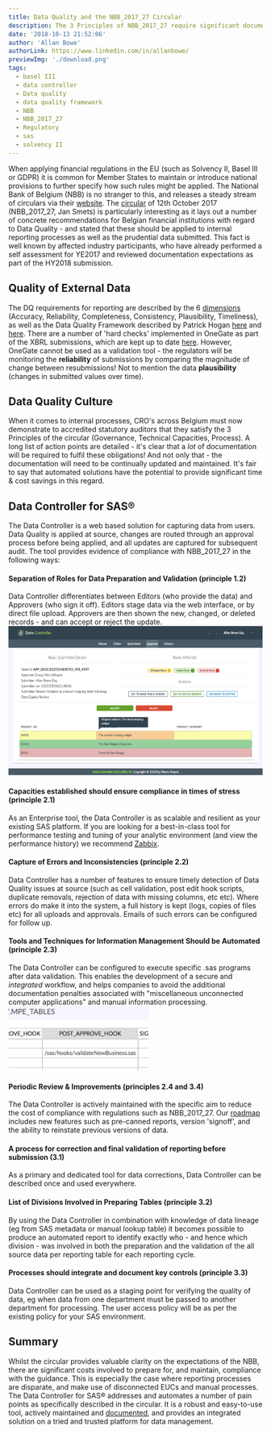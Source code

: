 ```yaml
---
title: Data Quality and the NBB_2017_27 Circular
description: The 3 Principles of NBB_2017_27 require significant documentation. Data Controller reduces costs of compliance and improves Timeliness of data.
date: '2018-10-13 21:52:06'
author: 'Allan Bowe'
authorLink: https://www.linkedin.com/in/allanbowe/
previewImg: './download.png'
tags:
  - basel III
  - data controller
  - Data quality
  - data quality framework
  - NBB
  - NBB_2017_27
  - Regulatory
  - sas
  - solvency II
---
```


When applying financial regulations in the EU (such as Solvency II, Basel III or GDPR) it is common for Member States to maintain or introduce national provisions to further specify how such rules might be applied. The National Bank of Belgium (NBB) is no stranger to this, and releases a steady stream of circulars via their <a href="https://www.nbb.be/en/financial-oversight/general/news/circulars-and-communications">website</a>. The <a href="https://www.nbb.be/doc/cp/eng/2017/20171012_nbb_2017_27.pdf">circular</a> of 12th October 2017 (NBB_2017_27, Jan Smets) is particularly interesting as it lays out a number of concrete recommendations for Belgian financial institutions with regard to Data Quality - and stated that these should be applied to internal reporting processes as well as the prudential data submitted. This fact is well known by affected industry participants, who have already performed a self assessment for YE2017 and reviewed documentation expectations as part of the HY2018 submission. <h2>Quality of External Data</h2> The DQ requirements for reporting are described by the 6 <a href="https://www.nbb.be/doc/cp/eng/2017/20171012_nbb_2017_27_annex.pdf">dimensions</a> (Accuracy, Reliability, Completeness, Consistency, Plausibility, Timeliness), as well as the Data Quality Framework described by Patrick Hogan <a href="https://www.bankingsupervision.europa.eu/press/conferences/sup_rep_conf/shared/pdf/Item4_1_PatrickHogan.pdf">here</a> and <a href="https://www.bankingsupervision.europa.eu/press/conferences/sup_rep_conf/shared/pdf/2017/Data_quality_framework_tools_and_products.pdf">here</a>. There are a number of 'hard checks' implemented in OneGate as part of the XBRL submissions, which are kept up to date <a href="http://www.eba.europa.eu/risk-analysis-and-data/reporting-frameworks">here</a>. However, OneGate cannot be used as a validation tool - the regulators will be monitoring the <strong>reliability</strong> of submissions by comparing the magnitude of change between resubmissions! Not to mention the data <strong>plausibility</strong> (changes in submitted values over time). <h2>Data Quality Culture</h2> When it comes to internal processes, CRO's across Belgium must now demonstrate to accredited statutory auditors that they satisfy the 3 Principles of the circular (Governance, Technical Capacities, Process). A long list of action points are detailed - it's clear that a <em>lot</em> of documentation will be required to fulfil these obligations! And not only that - the documentation will need to be continually updated and maintained. It's fair to say that automated solutions have the potential to provide significant time &amp; cost savings in this regard. <h2>Data Controller for SAS®</h2> The Data Controller is a web based solution for capturing data from users. Data Quality is applied at source, changes are routed through an approval process before being applied, and all updates are captured for subsequent audit. The tool provides evidence of compliance with NBB_2017_27 in the following ways: <h4>Separation of Roles for Data Preparation and Validation (principle 1.2)</h4> Data Controller differentiates between Editors (who provide the data) and Approvers (who sign it off). Editors stage data via the web interface, or by direct file upload. Approvers are then shown the new, changed, or deleted records - and can accept or reject the update. <a href="/wp-content/uploads/2018/10/Screen-Shot-2018-10-13-at-22.50.56.png"><img class="aligncenter wp-image-962" src="/wp-content/uploads/2018/10/Screen-Shot-2018-10-13-at-22.50.56.png" alt="" width="553" height="296" /></a> <h4>Capacities established should ensure compliance in times of stress (principle 2.1)</h4> As an Enterprise tool, the Data Controller is as scalable and resilient as your existing SAS platform. If you are looking for a best-in-class tool for performance testing and tuning of your analytic environment (and view the performance history) we recommend <a href="https://www.zabbix.com/">Zabbix</a>. <h4>Capture of Errors and Inconsistencies (principle 2.2)</h4> Data Controller has a number of features to ensure timely detection of Data Quality issues at source (such as cell validation, post edit hook scripts, duplicate removals, rejection of data with missing columns, etc etc). Where errors do make it into the system, a full history is kept (logs, copies of files etc) for all uploads and approvals. Emails of such errors can be configured for follow up. <h4>Tools and Techniques for Information Management Should be Automated (principle 2.3)</h4> The Data Controller can be configured to execute specific .sas programs after data validation. This enables the development of a secure and <em>integrated</em> workflow, and helps companies to avoid the additional documentation penalties associated with "miscellaneous unconnected computer applications" and manual information processing. <a href="/wp-content/uploads/2018/10/Screen-Shot-2018-10-13-at-22.53.38.png"><img class="aligncenter wp-image-963" src="/wp-content/uploads/2018/10/Screen-Shot-2018-10-13-at-22.53.38.png" alt="" width="278" height="128" /></a> &nbsp; <h4>Periodic Review &amp; Improvements (principles 2.4 and 3.4)</h4> The Data Controller is actively maintained with the specific aim to reduce the cost of compliance with regulations such as NBB_2017_27. Our <a href="https://slides.com/allanbowe/datacontroller/#/">roadmap</a> includes new features such as pre-canned reports, version 'signoff', and the ability to reinstate previous versions of data. <h4>A process for correction and final validation of reporting before submission (3.1)</h4> As a primary and dedicated tool for data corrections, Data Controller can be described once and used everywhere. <h4>List of Divisions Involved in Preparing Tables (principle 3.2)</h4> By using the Data Controller in combination with knowledge of data lineage (eg from SAS metadata or manual lookup table) it becomes possible to produce an automated report to identify exactly who - and hence which division - was involved in both the preparation and the validation of the all source data per reporting table for each reporting cycle. <h4>Processes should integrate and document key controls (principle 3.3)</h4> Data Controller can be used as a staging point for verifying the quality of data, eg when data from one department must be passed to another department for processing. The user access policy will be as per the existing policy for your SAS environment. <h2>Summary</h2> Whilst the circular provides valuable clarity on the expectations of the NBB, there are significant costs involved to prepare for, and maintain, compliance with the guidance. This is especially the case where reporting processes are disparate, and make use of disconnected EUCs and manual processes. The Data Controller for SAS® addresses and automates a number of pain points as specifically described in the circular. It is a robust and easy-to-use tool, actively maintained and <a href="http://docs.datacontroller.io">documented</a>, and provides an integrated solution on a tried and trusted platform for data management. &nbsp;
